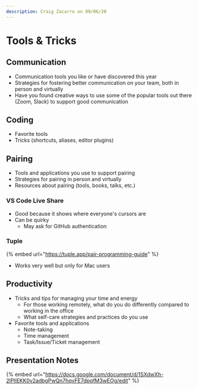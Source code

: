```yaml
---
description: Craig Zacarro on 09/06/20
---
```


# Tools & Tricks

## Communication

* Communication tools you like or have discovered this year
* Strategies for fostering better communication on your team, both in person and virtually
* Have you found creative ways to use some of the popular tools out there \(Zoom, Slack\) to support good communication

## Coding

* Favorite tools
* Tricks \(shortcuts, aliases, editor plugins\)

## Pairing

* Tools and applications you use to support pairing
* Strategies for pairing in person and virtually
* Resources about pairing \(tools, books, talks, etc.\)

### VS Code Live Share

* Good because it shows where everyone's cursors are
* Can be quirky
  * May ask for GitHub authentication

### Tuple

{% embed url="https://tuple.app/pair-programming-guide" %}

* Works very well but only for Mac users

## Productivity

* Tricks and tips for managing your time and energy
  * For those working remotely, what do you do differently compared to working in the office
  * What self-care strategies and practices do you use
* Favorite tools and applications
  * Note-taking
  * Time management
  * Task/Issue/Ticket management

## Presentation Notes

{% embed url="https://docs.google.com/document/d/1SXdwXh-2lPllEKK0v2adbgPwQn7hqvFE7dpqfM3wEOg/edit" %}

